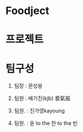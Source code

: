 # Foodject 

# 프로젝트 

# 팀구성

1. 팀장 : 문성용

2. 팀원 : 배기진(kjb) 裵氣振
3. 팀원. : 진가영kayoung
4. 팀원. : 윤 to the 찬 to the 빈








